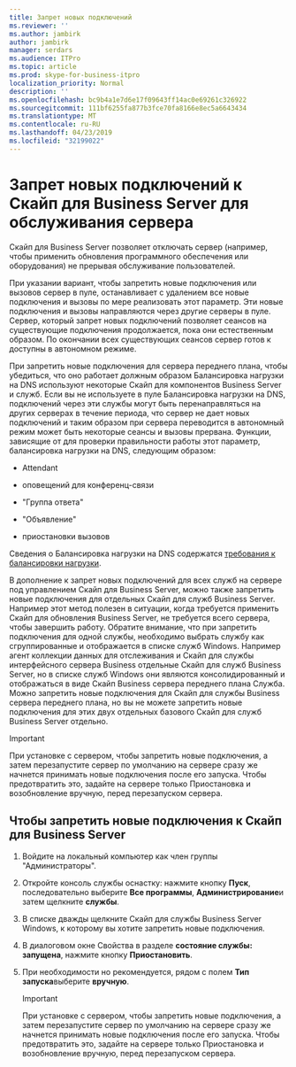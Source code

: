 ```yaml
---
title: Запрет новых подключений
ms.reviewer: ''
ms.author: jambirk
author: jambirk
manager: serdars
ms.audience: ITPro
ms.topic: article
ms.prod: skype-for-business-itpro
localization_priority: Normal
description: ''
ms.openlocfilehash: bc9b4a1e7d6e17f09643ff14ac0e69261c326922
ms.sourcegitcommit: 111bf6255fa877b3fce70fa8166e8ec5a6643434
ms.translationtype: MT
ms.contentlocale: ru-RU
ms.lasthandoff: 04/23/2019
ms.locfileid: "32199022"
---
```

# <a name="preventing-new-connections-to-skype-for-business-server-for-server-maintenance"></a>Запрет новых подключений к Скайп для Business Server для обслуживания сервера


Скайп для Business Server позволяет отключать сервер (например, чтобы применить обновления программного обеспечения или оборудования) не прерывая обслуживание пользователей.

При указании вариант, чтобы запретить новые подключения или вызовов сервер в пуле, останавливает с удалением все новые подключения и вызовы по мере реализовать этот параметр. Эти новые подключения и вызовы направляются через другие серверы в пуле. Сервер, который запрет новых подключений позволяет сеансов на существующие подключения продолжается, пока они естественным образом. По окончании всех существующих сеансов сервер готов к доступны в автономном режиме.

При запретить новые подключения для сервера переднего плана, чтобы убедиться, что оно работает должным образом Балансировка нагрузки на DNS используют некоторые Скайп для компонентов Business Server и служб. Если вы не используете в пуле Балансировка нагрузки на DNS, подключений через эти службы могут быть перенаправляться на других серверах в течение периода, что сервер не дает новых подключений и таким образом при сервера переводится в автономный режим может быть некоторые сеансы и вызовы прервана. Функции, зависящие от для проверки правильности работы этот параметр, балансировка нагрузки на DNS, следующим образом:

  - Attendant

  - оповещений для конференц-связи

  - "Группа ответа"

  - "Объявление"

  - приостановки вызовов

Сведения о Балансировка нагрузки на DNS содержатся [требования к балансировки нагрузки](../../plan-your-deployment/network-requirements/load-balancing.md).

В дополнение к запрет новых подключений для всех служб на сервере под управлением Скайп для Business Server, можно также запретить новые подключения для отдельных Скайп для служб Business Server. Например этот метод полезен в ситуации, когда требуется применить Скайп для обновления Business Server, не требуется всего сервера, чтобы завершить работу. Обратите внимание, что при запретить подключения для одной службы, необходимо выбрать службу как сгруппированные и отображается в списке служб Windows. Например агент коллекции данных для отслеживания и Скайп для службы интерфейсного сервера Business отдельные Скайп для служб Business Server, но в списке служб Windows они являются консолидированный и отображаться в виде Скайп Business сервера переднего плана Служба. Можно запретить новые подключения для Скайп для службы Business сервера переднего плана, но вы не можете запретить новые подключения для этих двух отдельных базового Скайп для служб Business Server отдельно.

> [!IMPORTANT]
> При установке с сервером, чтобы запретить новые подключения, а затем перезапустите сервер по умолчанию на сервере сразу же начнется принимать новые подключения после его запуска. Чтобы предотвратить это, задайте на сервере только Приостановка и возобновление вручную, перед перезапуском сервера.

## <a name="to-prevent-new-connections-to-skype-for-business-server"></a>Чтобы запретить новые подключения к Скайп для Business Server

1.  Войдите на локальный компьютер как член группы "Администраторы".

2.  Откройте консоль службы оснастку: нажмите кнопку **Пуск**, последовательно выберите **Все программы**, **Администрирование**и затем щелкните **службы**.

3.  В списке дважды щелкните Скайп для службы Business Server Windows, к которому вы хотите запретить новые подключения.

4.  В диалоговом окне Свойства в разделе **состояние службы: запущена**, нажмите кнопку **Приостановить**.

5.  При необходимости но рекомендуется, рядом с полем **Тип запуска**выберите **вручную**.
    
    > [!IMPORTANT]
    > При установке с сервером, чтобы запретить новые подключения, а затем перезапустите сервер по умолчанию на сервере сразу же начнется принимать новые подключения после его запуска. Чтобы предотвратить это, задайте на сервере только Приостановка и возобновление вручную, перед перезапуском сервера.
